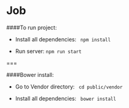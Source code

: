 Job
===
####To run project:

- Install all dependencies:
``` npm install```


- Run server: ```npm run start```

===

####Bower install:

- Go to Vendor directory:
``` cd public/vendor```

- Install all dependencies:
``` bower install```



